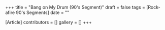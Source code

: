 +++
title = "Bang on My Drum (90's Segment)"
draft = false
tags = [Rock-afire 90's Segments]
date = ""

[Article]
contributors = []
gallery = []
+++